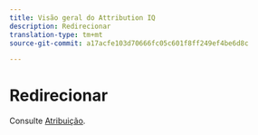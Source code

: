 ```yaml
---
title: Visão geral do Attribution IQ
description: Redirecionar
translation-type: tm+mt
source-git-commit: a17acfe103d70666fc05c601f8ff249ef4be6d8c

---
```



# Redirecionar

Consulte [Atribuição](../c-panels/attribution/attribution.md).

